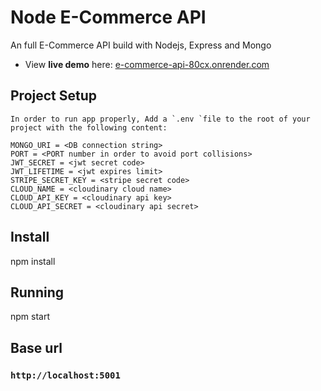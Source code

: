 # Node E-Commerce API

An full E-Commerce API build with Nodejs, Express and Mongo

- View **live demo** here: [e-commerce-api-80cx.onrender.com](https://e-commerce-api-80cx.onrender.com/)


## Project Setup

    In order to run app properly, Add a `.env `file to the root of your project with the following content:

    MONGO_URI = <DB connection string>
    PORT = <PORT number in order to avoid port collisions>
    JWT_SECRET = <jwt secret code>
    JWT_LIFETIME = <jwt expires limit>
    STRIPE_SECRET_KEY = <stripe secret code>
    CLOUD_NAME = <cloudinary cloud name>
    CLOUD_API_KEY = <cloudinary api key>
    CLOUD_API_SECRET = <cloudinary api secret>

## Install

npm install

## Running

npm start

## Base url

### `http://localhost:5001`